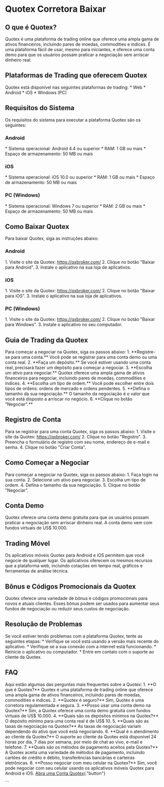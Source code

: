 # Quotex Corretora Baixar

## O que é Quotex?

Quotex é uma plataforma de trading online que oferece uma ampla gama de
ativos financeiros, incluindo pares de moedas, commodities e índices. É
uma plataforma fácil de usar, mesmo para iniciantes, e oferece uma conta
demo para que os usuários possam praticar a negociação sem arriscar
dinheiro real.

## Plataformas de Trading que oferecem Quotex

Quotex está disponível nas seguintes plataformas de trading: \* Web \*
Android \* iOS \* Windows (PC)

## Requisitos do Sistema

Os requisitos do sistema para executar a plataforma Quotex são os
seguintes:

### Android

\* Sistema operacional: Android 4.4 ou superior \* RAM: 1 GB ou mais \*
Espaço de armazenamento: 50 MB ou mais

### iOS

\* Sistema operacional: iOS 10.0 ou superior \* RAM: 1 GB ou mais \*
Espaço de armazenamento: 50 MB ou mais

### PC (Windows)

\* Sistema operacional: Windows 7 ou superior \* RAM: 2 GB ou mais \*
Espaço de armazenamento: 50 MB ou mais

## Como Baixar Quotex

Para baixar Quotex, siga as instruções abaixo:

### Android

1\. Visite o site da Quotex: https://qxbroker.com/ 2. Clique no botão
"Baixar para Android". 3. Instale o aplicativo na sua loja de
aplicativos.

### iOS

1\. Visite o site da Quotex: https://qxbroker.com/ 2. Clique no botão
"Baixar para iOS". 3. Instale o aplicativo na sua loja de
aplicativos.

### PC (Windows)

1\. Visite o site da Quotex: https://qxbroker.com/ 2. Clique no botão
"Baixar para Windows". 3. Instale o aplicativo no seu computador.

## Guia de Trading da Quotex

Para começar a negociar na Quotex, siga os passos abaixo: 1.
\*\*Registre-se para uma conta.\*\* Você pode se registrar para uma
conta demo ou uma conta real. 2. \*\*Faça um depósito.\*\* Se você
estiver usando uma conta real, precisará fazer um depósito para começar
a negociar. 3. \*\*Escolha um ativo para negociar.\*\* Quotex oferece
uma ampla gama de ativos financeiros para negociar, incluindo pares de
moedas, commodities e índices. 4. \*\*Escolha um tipo de ordem.\*\* Você
pode escolher entre dois tipos de ordens: ordens de mercado e ordens
pendentes. 5. \*\*Defina o tamanho da sua negociação.\*\* O tamanho da
negociação é o valor que você está disposto a arriscar no negócio. 6.
\*\*Clique no botão "Negociar".\*\*

## Registro de Conta

Para se registrar para uma conta Quotex, siga os passos abaixo: 1.
Visite o site da Quotex: https://qxbroker.com/ 2. Clique no botão
"Registro". 3. Preencha o formulário de registro com seu nome,
endereço de e-mail e senha. 4. Clique no botão "Criar Conta".

## Como Começar a Negociar

Para começar a negociar na Quotex, siga os passos abaixo: 1. Faça login
na sua conta. 2. Selecione um ativo para negociar. 3. Escolha um tipo de
ordem. 4. Defina o tamanho da sua negociação. 5. Clique no botão
"Negociar".

## Conta Demo

Quotex oferece uma conta demo gratuita para que os usuários possam
praticar a negociação sem arriscar dinheiro real. A conta demo vem com
fundos virtuais de US\$ 10.000.

## Trading Móvel

Os aplicativos móveis Quotex para Android e iOS permitem que você
negocie de qualquer lugar. Os aplicativos oferecem os mesmos recursos
que a plataforma web, incluindo cotações em tempo real, gráficos e
ferramentas de análise técnica.

## Bônus e Códigos Promocionais da Quotex

Quotex oferece uma variedade de bônus e códigos promocionais para novos
e atuais clientes. Esses bônus podem ser usados ​​para aumentar seus
fundos de negociação ou reduzir seus custos de negociação.

## Resolução de Problemas

Se você estiver tendo problemas com a plataforma Quotex, tente as
seguintes etapas: \* Verifique se você está usando a versão mais recente
do aplicativo. \* Verifique se a sua conexão com a internet está
funcionando. \* Reinicie o aplicativo ou computador. \* Entre em contato
com o suporte ao cliente da Quotex.

## FAQ

Aqui estão algumas das perguntas mais frequentes sobre a Quotex: 1.
\*\*O que é Quotex?\*\* Quotex é uma plataforma de trading online que
oferece uma ampla gama de ativos financeiros, incluindo pares de moedas,
commodities e índices. 2. \*\*Quotex é seguro?\*\* Sim, Quotex é uma
corretora regulamentada e segura. 3. \*\*Posso usar uma conta demo na
Quotex?\*\* Sim, a Quotex oferece uma conta demo gratuita com fundos
virtuais de US\$ 10.000. 4. \*\*Quais são os depósitos mínimos na
Quotex?\*\* O depósito mínimo para uma conta real é de US\$ 10. 5.
\*\*Quais são as taxas de negociação na Quotex?\*\* As taxas de
negociação variam dependendo do ativo que você está negociando. 6.
\*\*Qual é o atendimento ao cliente da Quotex?\*\* O suporte ao cliente
da Quotex está disponível 24 horas por dia, 7 dias por semana, por meio
de chat ao vivo, e-mail e telefone. 7. \*\*Quais são os métodos de
pagamento aceitos pela Quotex?\*\* A Quotex aceita uma variedade de
métodos de pagamento, incluindo cartões de crédito e débito,
transferências bancárias e carteiras eletrônicas. 8. \*\*Posso negociar
com meu celular na Quotex?\*\* Sim, você pode negociar com seu celular
usando os aplicativos móveis Quotex para Android e iOS. [Abra uma Conta
Quotex](\%22https://traff.sbs/brokerqxsignup\%22){."button"}

\`\`\`

